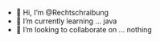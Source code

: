 - 👋 Hi, I’m @Rechtschraibung
- 🌱 I’m currently learning ... java
- 💞️ I’m looking to collaborate on ... nothing

<!---
Rechtschraibung/Rechtschraibung is a ✨ special ✨ repository because its `README.md` (this file) appears on your GitHub profile.
You can click the Preview link to take a look at your changes.
--->
